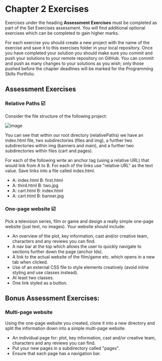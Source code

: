 # Chapter 2 Exercises

Exercises under the heading **Assessment Exercises** must be completed as part of the Set Exercises assessment. You will find additional optional exercises which can be completed to gain higher marks. 

For each exercise you should create a new project with the name of the exercise and save it to this exercises folder in your local repository. Once you have completed your solution you should make sure you commit and push your solutions to your remote repository on GitHub. You can commit and push as many changes to your solutions as you wish; only those pushed before the chapter deadlines will be marked for the Programming Skills Portfolio.

## Assessment Exercises 

### Relative Paths :ballot_box_with_check:

Consider the file structure of the following project: 

![image](https://github.com/nigelfryatt/webDevelopment-CCO4001-20/blob/main/Chapter-2-Links%20and%20navigation/Exercises/relativePaths.jpg?raw=true)

You can see that within our root directory (relativePaths) we have an index.html file, two subdirectories (files and img), a further two subdirectories within img (banners and main), and a further two subdirectories within files (cart and pages). 

For each of the following write an anchor tag (using a relative URL) that would link from A to B. For each of the links use "relative URL" as the text value. Save links into a file called index.html.

* A: index.html B: first.html
* A: third.html B: two.jpg
* A: cart.html  B: index.html
* A: cart.html  B: banner.jpg

### One-page website :ballot_box_with_check:

Pick a television series, film or game and design a really simple one-page website (just text, no images). Your website should include:

* An overview of the plot, key information, cast and/or creative team, characters and any reviews you can find. 
* A nav bar at the top which allows the user to quickly navigate to sections further down the page (anchor Ids).
* A link to the actual website of the film/game etc. which opens in a new tab when clicked. 
* Use of an external CSS file to style elements creatively (avoid inline styling and use classes instead).
* At least two classes. 
* One link styled as a button.

## Bonus Assessment Exercises:

### Multi-page website

Using the one-page website you created, clone it into a new directory and split the information down into a simple multi-page website.

* An individual page for: plot, key information, cast and/or creative team, characters and any reviews you can find. 
* Put your new pages in a subdirectory called "pages".
* Ensure that each page has a navigation bar.

